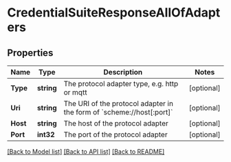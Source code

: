 # CredentialSuiteResponseAllOfAdapters

## Properties

Name | Type | Description | Notes
------------ | ------------- | ------------- | -------------
**Type** | **string** | The protocol adapter type, e.g. http or mqtt | [optional] 
**Uri** | **string** | The URI of the protocol adapter in the form of &#x60;scheme://host[:port]&#x60; | [optional] 
**Host** | **string** | The host of the protocol adapter | [optional] 
**Port** | **int32** | The port of the protocol adapter | [optional] 

[[Back to Model list]](../README.md#documentation-for-models) [[Back to API list]](../README.md#documentation-for-api-endpoints) [[Back to README]](../README.md)


